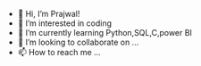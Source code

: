 - 👋 Hi, I’m Prajwal!
- 👀 I’m interested in coding
- 🌱 I’m currently learning Python,SQL,C,power BI
- 💞️ I’m looking to collaborate on ...
- 📫 How to reach me ...

<!---
PrajwalCP29/PrajwalCP29 is a ✨ special ✨ repository because its `README.md` (this file) appears on your GitHub profile.
You can click the Preview link to take a look at your changes.
--->
